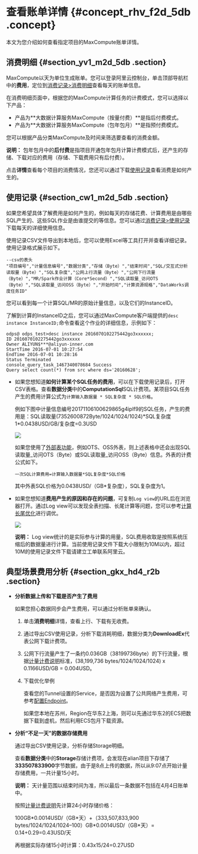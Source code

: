 # 查看账单详情 {#concept_rhv_f2d_5db .concept}

本文为您介绍如何查看指定项目的MaxCompute账单详情。

## 消费明细 {#section_yv1_m2d_5db .section}

MaxCompute以天为单位生成账单。您可以登录阿里云控制台，单击顶部导航栏中的**费用**，定位到[消费记录\>消费明细](https://billing.console.aliyun.com/#/expense/outline/)查看每天的账单信息。

在消费明细页面中，根据您的MaxCompute计算任务的计费模式，您可以选择以下产品：

-   产品为**大数据计算服务MaxCompute（按量付费）**是指后付费模式。
-   产品为**大数据计算服务MaxCompute（包年包月）**是指预付费模式。

您可以根据产品分类MaxCompute及时间来筛选要查看的消费金额。

**说明：** 包年包月中的**后付费**是指项目开通包年包月计算计费模式后，还产生的存储、下载对应的费用（存储、下载费用只有后付费）。

点击**详情**查看每个项目的消费情况，您还可以通过下载[使用记录](#section_cw1_m2d_5db)查看消费是如何产生的。

## 使用记录 {#section_cw1_m2d_5db .section}

如果您希望具体了解费用是如何产生的，例如每天的存储花费、计算费用是由哪些SQL产生的、这些SQL作业是由谁提交的等信息。您可以通过[消费记录\>使用记录](https://billing.console.aliyun.com/#/usage/record)下载每天的详细使用信息。

使用记录CSV文件导出到本地后，您可以使用Excel等工具打开并查看详细记录。使用记录格式展示如下。

``` {#codeblock_958_rqm_ya5}
--csv的表头
"项目编号","计量信息编号","数据分类","存储（Byte）","结束时间","SQL/交互式分析 读取量（Byte）","SQL复杂度","公网上行流量（Byte）","公网下行流量（Byte）","MR/Spark作业计算（Core*Second）","SQL读取量_访问OTS（Byte）","SQL读取量_访问OSS（Byte）","开始时间","计算资源规格","DataWorks调度任务ID"
```

您可以看到每一个计算SQL/MR的原始计量信息，以及它们的InstanceID。

了解到计算的InstanceID之后，您可以通过MaxCompute客户端提供的`desc instance InstanceID;`命令查看这个作业的详细信息，示例如下：

``` {#codeblock_d2l_fwu_9br}
odps@ odps_test>desc instance 2016070102275442go3xxxxxx;
ID 2016070102275442go3xxxxxx
Owner ALIYUN$***@aliyun-inner.com
StartTime 2016-07-01 10:27:54 
EndTime 2016-07-01 10:28:16
Status Terminated 
console_query_task_1467340078684 Success 
Query select count(*) from src where ds='20160628';
```

-   如果您想知道**如何计算某个SQL任务的费用**，可以在下载使用记录后，打开CSV表格。查看**数据分类**中的**ComputationSql**SQL计费项。某项目SQL任务产生的费用计算公式为`计算输入数据量 * SQL复杂度 * SQL价格`。

    例如下图中计量信息编号20171106100629865g4iplf9的SQL任务，产生的费用是：SQL读取量\(7352600872Byte/1024/1024/1024\)\*SQL复杂度 1\*0.0438USD/GB/复杂度=0.3USD

    ![](http://static-aliyun-doc.oss-cn-hangzhou.aliyuncs.com/assets/img/11938/15597849519592_zh-CN.png)

    如果您使用了[外部表功能](../../../../intl.zh-CN/开发/外部表/外部表概述.md#)，例如OTS、OSS外表，则上述表格中还会出现SQL读取量\_访问OTS（Byte）或SQL读取量\_访问OSS（Byte）信息。外表的计费公式如下。

    ``` {#codeblock_lvv_fam_wy0}
    一次SQL计算费用=计算输入数据量*SQL复杂度*SQL价格
    ```

    其中外表SQL价格为0.0438USD/（GB\*复杂度），SQL复杂度为1。

-   如果您想知道**费用产生的原因和存在的问题**，可复制`Log view`的URL后在浏览器打开。通过Log view可以发现全表扫描、长尾计算等问题，您可以参考[计算长尾优化](../../../../intl.zh-CN/最佳实践/计算优化/计算长尾调优.md#)进行调优。

    ![](http://static-aliyun-doc.oss-cn-hangzhou.aliyuncs.com/assets/img/11938/15597849518899_zh-CN.png)

    **说明：** Log view统计的是实际参与计算的用量，SQL费用收取是按照系统压缩后的数据量进行计算。当前使用记录文件下载大小限制为10M以内，超过10M的使用记录文件下载请建立工单联系阿里云。


## 典型场景费用分析 {#section_gkx_hd4_r2b .section}

-   **分析数据上传和下载是否产生了费用** 

    如果您担心数据同步会产生费用，可以通过分析账单来确认。

    1.  单击**消费明细**详情，查看上行、下载有无收费。
    2.  通过导出CSV使用记录，分析下载消耗明细，数据分类为**DownloadEx**代表公网下载计费项。
    3.  公网下行流量产生了一条约0.036GB（38199736byte）的下行流量，根据[计量计费说明](intl.zh-CN/产品定价/计量计费说明.md#)标准，\(38,199,736 bytes/1024/1024/1024\) x 0.1166USD/GB = 0.004USD。

    4.  下载优化举例

        查看您的Tunnel设置的Service，是否因为设置了公共网络产生费用，可参考[配置Endpoint](../../../../intl.zh-CN/准备工作/配置Endpoint.md#)。

        如果您本地在苏州，Region在华东2上海，则可以先通过华东2的ECS把数据下载到虚机，然后利用ECS包月下载资源。

-   **分析“不足一天”的数据存储费用** 

    通过导出CSV使用记录，分析存储Storage明细。

    查看**数据分类**中的**Storage**存储计费项，会发现在alian项目下存储了**333507833900**字节数据，由于是8点上传的数据，所以从9:07点开始计量存储费用，一共计量15小时。

    **说明：** 天计量范围以结束时间为准，所以最后一条数据不包括在4月4日账单中。

    按照[计量计费说明](intl.zh-CN/产品定价/计量计费说明.md#)先计算24小时存储价格：

    100GB\*0.0014USD/（GB\*天）+（333,507,833,900 bytes/1024/1024/1024–100）GB\*0.0014USD/（GB\*天）= 0.14+0.29=0.43USD/天

    再根据实际存储15小时计算：0.43x15/24=0.27USD


